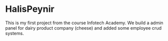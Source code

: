# HalisPeynir

This is my first project from the course Infotech Academy. We build a admin panel for dairy product company (cheese) and added some employee crud systems.

